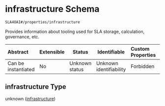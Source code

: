 # infrastructure Schema

```txt
SLA4OAI#/properties/infrastructure
```

Provides information about tooling used for SLA storage, calculation, governance, etc.


| Abstract            | Extensible | Status         | Identifiable            | Custom Properties | Additional Properties | Access Restrictions | Defined In                                                                       |
| :------------------ | ---------- | -------------- | ----------------------- | :---------------- | --------------------- | ------------------- | -------------------------------------------------------------------------------- |
| Can be instantiated | No         | Unknown status | Unknown identifiability | Forbidden         | Allowed               | none                | [SLA4OAI.schema.json\*](../../../out/SLA4OAI.schema.json "open original schema") |

## infrastructure Type

unknown ([infrastructure](sla4oai-properties-infrastructure.md))

